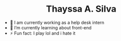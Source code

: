 <h1 align="center">Thayssa A. Silva</h1>

- 🔭 I am currently working as a help desk intern
- 🌱 I’m currently learning about front-end
- ⚡ Fun fact: I play lol and i hate it

